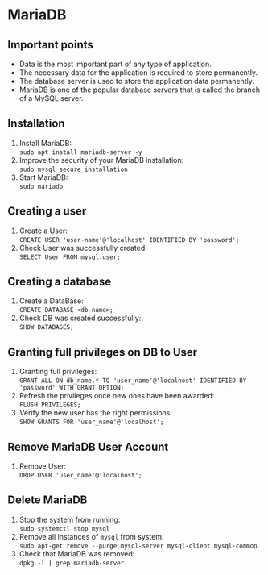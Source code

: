 # MariaDB

## Important points

- Data is the most important part of any type of application.
- The necessary data for the application is required to store permanently.
- The database server is used to store the application data permanently.
- MariaDB is one of the popular database servers that is called the branch of a MySQL server.

## Installation

1. Install MariaDB:<br>`sudo apt install mariadb-server -y`
2. Improve the security of your MariaDB installation:<br>`sudo mysql_secure_installation`
3. Start MariaDB:<br>`sudo mariadb`

## Creating a user

1. Create a User:<br>`CREATE USER 'user-name'@'localhost' IDENTIFIED BY 'password';`
2. Check User was successfully created:<br>`SELECT User FROM mysql.user;`

## Creating a database

1. Create a DataBase:<br>`CREATE DATABASE <db-name>;`
2. Check DB was created successfully:<br>`SHOW DATABASES;`

## Granting full privileges on DB to User

1. Granting full privileges:<br>`GRANT ALL ON db_name.* TO 'user_name'@'localhost' IDENTIFIED BY 'password' WITH GRANT OPTION;`
2. Refresh the privileges once new ones have been awarded:<br>`FLUSH PRIVILEGES;`
3. Verify the new user has the right permissions:<br>`SHOW GRANTS FOR 'user_name'@'localhost';`

## Remove MariaDB User Account

1. Remove User:<br>`DROP USER 'user_name'@'localhost';`

## Delete MariaDB

1. Stop the system from running:<br>`sudo systemctl stop mysql`
2. Remove all instances of `mysql` from system:<br>`sudo apt-get remove --purge mysql-server mysql-client mysql-common`
3. Check that MariaDB was removed:<br>`dpkg -l | grep mariadb-server`

